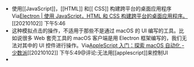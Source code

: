 - 使用[[JavaScript]]，[[HTML]] 和[[ CSS]] 构建跨平台的桌面应用程序Via[Electron | 使用 JavaScript，HTML 和 CSS 构建跨平台的桌面应用程序。](https://www.electronjs.org/)[[20210102]] 下午5:46
- 这种模拟点击的操作，不适用于那些不是通过 macOS 的 UI 编写的工具。比如说很多 Web 套壳工具的 macOS 客户端是用 Electron 框架编写的，我们无法对其中的 UI 控件进行操作。Via[AppleScript 入门：探索 macOS 自动化 - 少数派](https://sspai.com/post/46912)[[20210102]] 下午5:49@评论:无法用[[applescript]]来控制UI
- 
